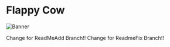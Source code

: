 
Flappy Cow
======
![Banner](/graphics/funktionsgrafik.png)

Change for ReadMeAdd Branch!!
Change for ReadmeFix Branch!!
